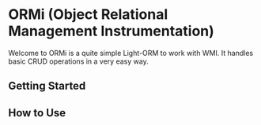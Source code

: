 # ORMi (Object Relational Management Instrumentation)

Welcome to ORMi is a quite simple Light-ORM to work with WMI. It handles basic CRUD operations in a very easy way.

## Getting Started

## How to Use
